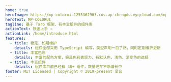 ```yaml
---
home: true
heroImage: https://mp-colorui-1255362963.cos.ap-chengdu.myqcloud.com/mp-colorui-logo.jpeg
heroText: MP-COLORUI
tagline: 基于 Taro 框架、有丰富组件的组件库
actionText: 快速上手 →
actionLink: /home/introduce.html
features:
  - title: 稳定、如期维护
    details: 组件全部采用 TypeScript 编写，类型声明一目了然，同时定期维护更新
  - title: 丰富色彩
    details: 丰富的配色方案，极具色彩表现力，有默认色，浅色、渐变色的选择
  - title: 丰富组件
    details: 组件库目前已经有 40+ 组件，数量还在不断增长中
footer: MIT Licensed | Copyright © 2019-present 梁音
---
```

